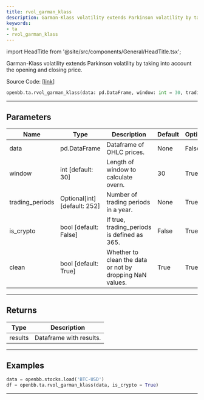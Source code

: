 ```yaml
---
title: rvol_garman_klass
description: Garman-Klass volatility extends Parkinson volatility by taking into account the opening and closing price
keywords:
- ta
- rvol_garman_klass
---
```


import HeadTitle from '@site/src/components/General/HeadTitle.tsx';

<HeadTitle title="ta.rvol_garman_klass - Reference | OpenBB SDK Docs" />

Garman-Klass volatility extends Parkinson volatility by taking into account the opening and closing price.

Source Code: [[link](https://github.com/OpenBB-finance/OpenBBTerminal/tree/main/openbb_terminal/common/technical_analysis/volatility_model.py#L302)]

```python wordwrap
openbb.ta.rvol_garman_klass(data: pd.DataFrame, window: int = 30, trading_periods: Optional[int] = None, is_crypto: bool = False, clean: Any = True)
```

---

## Parameters

| Name | Type | Description | Default | Optional |
| ---- | ---- | ----------- | ------- | -------- |
| data | pd.DataFrame | Dataframe of OHLC prices. | None | False |
| window | int [default: 30] | Length of window to calculate overn. | 30 | True |
| trading_periods | Optional[int] [default: 252] | Number of trading periods in a year. | None | True |
| is_crypto | bool [default: False] | If true, trading_periods is defined as 365. | False | True |
| clean | bool [default: True] | Whether to clean the data or not by dropping NaN values. | True | True |


---

## Returns

| Type | Description |
| ---- | ----------- |
| results | Dataframe with results. |
---

## Examples

```python
data = openbb.stocks.load('BTC-USD')
df = openbb.ta.rvol_garman_klass(data, is_crypto = True)
```

---

